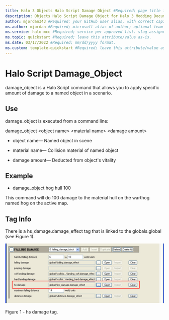 ```yaml
---
title: Halo 3 Objects Halo Script Damage Object #Required; page title is displayed in search results. Include the brand.
description: Objects Halo Script Damage Object for Halo 3 Modding Documentation. #Required; article description that is displayed in search results. 
author: mjordan343 #Required; your GitHub user alias, with correct capitalization.
ms.author: mjordan #Required; microsoft alias of author; optional team alias.
ms.service: halo-mcc #Required; service per approved list. slug assigned by ACOM.
ms.topic: quickstart #Required; leave this attribute/value as-is.
ms.date: 03/17/2022 #Required; mm/dd/yyyy format.
ms.custom: template-quickstart #Required; leave this attribute/value as-is.
---
```


# Halo Script Damage_Object

damage_object is a Halo Script command that allows you to apply specific amount of damage to a named object in a scenario.

## **Use**

damage_object is executed from a command line:

damage_object \<object name> \<material name> \<damage amount>

- object name— Named object in scene

- material name— Collision material of named object

- damage amount— Deducted from object's vitality

## **Example**

- damage_object hog hull 100

This command will do 100 damage to the material hull on the warthog named hog on the active map.

## **Tag Info**

There is a hs_damage.damage_effect tag that is linked to the globals.global (see Figure 1).

![View of the falling damage tag with the h s damage section highlighted by a box.](./media/H3_Objects_DamageTag.png)

Figure 1 - hs damage tag.

